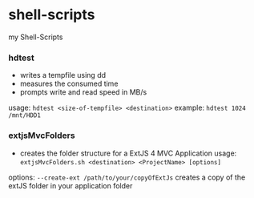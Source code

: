 shell-scripts
=============

my Shell-Scripts

### hdtest
* writes a tempfile using dd
* measures the consumed time
* prompts write and read speed in MB/s

usage:
`hdtest <size-of-tempfile> <destination>`
example:
`hdtest 1024 /mnt/HDD1`


### extjsMvcFolders
* creates the folder structure for a ExtJS 4 MVC Application
usage:
`extjsMvcFolders.sh <destination> <ProjectName> [options]`

options:
	`--create-ext /path/to/your/copyOfExtJs`
	creates a copy of the extJS folder in your application folder
